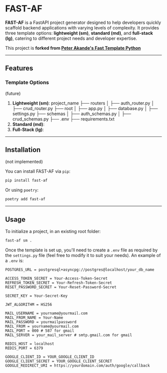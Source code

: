 # FAST-AF

**FAST-AF** is a FastAPI project generator designed to help developers quickly scaffold backend applications with varying levels of complexity. It provides three template options: **lightweight (sm)**, **standard (md)**, and **full-stack (lg)**, catering to different project needs and developer expertise.

This project is **forked from [Peter Akande's Fast Template Python](https://github.com/PeterAkande/fast-template-python)** 

---

## Features

### Template Options
(future)
1. **Lightweight (sm)**:
project_name
├── routers
│   ├── auth_router.py
│   ├── crud_router.py
├── root
│   ├── app.py
│   ├── database.py
│   ├── settings.py
├── schemas
│   ├── auth_schemas.py
│   ├── crud_schemas.py
├── .env
├── requirements.txt
2. **Standard (md)**:
3. **Full-Stack (lg)**:


---

## Installation
(not implemented)

You can install FAST-AF via `pip`:

```sh
pip install fast-af
```

Or using `poetry`:

```sh
poetry add fast-af
```

---

## Usage

To initialize a project, in an existing root folder:

```sh
fast-af sm .
```


Once the template is set up, you'll need to create a `.env` file as required by the `settings.py` file (feel free to modify it to suit your needs).
An example of a `.env` is:
```
POSTGRES_URL = postgresql+asyncpg://postgres@localhost/your_db_name

ACCESS_TOKEN_SECRET = Your-Access-Token-Secret
REFRESH_TOKEN_SECRET = Your-Refresh-Token-Secret
RESET_PASSWORD_SECRET = Your-Reset-Password-Secret

SECRET_KEY = Your-Secret-Key

JWT_ALGORITHM = HS256

MAIL_USERNAME = yourname@yourmail.com
MAIL_FROM_NAME = Your-Name
MAIL_PASSWORD = yourmailpassword
MAIL_FROM = yourname@yourmail.com
MAIL_PORT = 000 # 587 for gmail
MAIL_SERVER = your_mail_server # smtp.gmail.com for gmail

REDIS_HOST = localhost
REDIS_PORT = 6379

GOOGLE_CLIENT_ID = YOUR_GOOGLE_CLIENT_ID
GOOGLE_CLIENT_SECRET = YOUR_GOOGLE_CLIENT_SECRET
GOOGLE_REDIRECT_URI = https://yourdomain.com/auth/google/callback
```
